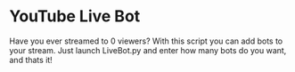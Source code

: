 # YouTube Live Bot
Have you ever streamed to 0 viewers?
With this script you can add bots to your stream.
Just launch LiveBot.py and enter how many bots do you want, and thats it!
